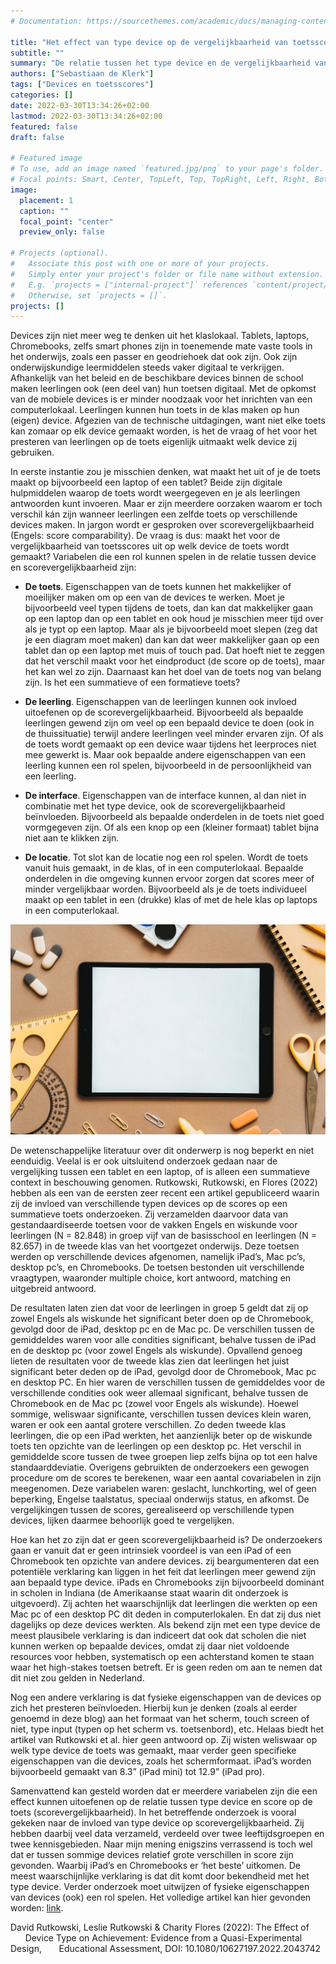 ```yaml
---
# Documentation: https://sourcethemes.com/academic/docs/managing-content/

title: "Het effect van type device op de vergelijkbaarheid van toetsscores"
subtitle: ""
summary: "De relatie tussen het type device en de vergelijkbaarheid van scores op toetsen"
authors: ["Sebastiaan de Klerk"]
tags: ["Devices en toetsscores"]
categories: []
date: 2022-03-30T13:34:26+02:00
lastmod: 2022-03-30T13:34:26+02:00
featured: false
draft: false

# Featured image
# To use, add an image named `featured.jpg/png` to your page's folder.
# Focal points: Smart, Center, TopLeft, Top, TopRight, Left, Right, BottomLeft, Bottom, BottomRight.
image:
  placement: 1
  caption: ""
  focal_point: "center"
  preview_only: false

# Projects (optional).
#   Associate this post with one or more of your projects.
#   Simply enter your project's folder or file name without extension.
#   E.g. `projects = ["internal-project"]` references `content/project/deep-learning/index.md`.
#   Otherwise, set `projects = []`.
projects: []
---
```

Devices zijn niet meer weg te denken uit het klaslokaal. Tablets, laptops, Chromebooks, zelfs smart phones zijn in toenemende mate vaste tools in het onderwijs, zoals een passer en geodriehoek dat ook zijn. Ook zijn onderwijskundige leermiddelen steeds vaker digitaal te verkrijgen. Afhankelijk van het beleid en de beschikbare devices binnen de school maken leerlingen ook (een deel van) hun toetsen digitaal. Met de opkomst van de mobiele devices is er minder noodzaak voor het inrichten van een computerlokaal. Leerlingen kunnen hun toets in de klas maken op hun (eigen) device. Afgezien van de technische uitdagingen, want niet elke toets kan zomaar op elk device gemaakt worden, is het de vraag of het voor het presteren van leerlingen op de toets eigenlijk uitmaakt welk device zij gebruiken.

In eerste instantie zou je misschien denken, wat maakt het uit of je de toets maakt op bijvoorbeeld een laptop of een tablet? Beide zijn digitale hulpmiddelen waarop de toets wordt weergegeven en je als leerlingen antwoorden kunt invoeren. Maar er zijn meerdere oorzaken waarom er toch verschil kán zijn wanneer leerlingen een zelfde toets op verschillende devices maken. In jargon wordt er gesproken over scorevergelijkbaarheid (Engels: score comparability). De vraag is dus: maakt het voor de vergelijkbaarheid van toetsscores uit op welk device de toets wordt gemaakt? Variabelen die een rol kunnen spelen in de relatie tussen device en scorevergelijkbaarheid zijn:

* **De toets**. Eigenschappen van de toets kunnen het makkelijker of moeilijker maken om op een van de devices te werken. Moet je bijvoorbeeld veel typen tijdens de toets, dan kan dat makkelijker gaan op een laptop dan op een tablet en ook houd je misschien meer tijd over als je typt op een laptop. Maar als je bijvoorbeeld moet slepen (zeg dat je een diagram moet maken) dan kan dat weer makkelijker gaan op een tablet dan op een laptop met muis of touch pad. Dat hoeft niet te zeggen dat het verschil maakt voor het eindproduct (de score op de toets), maar het kan wel zo zijn. Daarnaast kan het doel van de toets nog van belang zijn. Is het een summatieve of een formatieve toets?

* **De leerling**. Eigenschappen van de leerlingen kunnen ook invloed uitoefenen op de scorevergelijkbaarheid. Bijvoorbeeld als bepaalde leerlingen gewend zijn om veel op een bepaald device te doen (ook in de thuissituatie) terwijl andere leerlingen veel minder ervaren zijn. Of als de toets wordt gemaakt op een device waar tijdens het leerproces niet mee gewerkt is. Maar ook bepaalde andere eigenschappen van een leerling kunnen een rol spelen, bijvoorbeeld in de persoonlijkheid van een leerling.

* **De interface**. Eigenschappen van de interface kunnen, al dan niet in combinatie met het type device, ook de scorevergelijkbaarheid beïnvloeden. Bijvoorbeeld als bepaalde onderdelen in de toets niet goed vormgegeven zijn. Of als een knop op een (kleiner formaat) tablet bijna niet aan te klikken zijn.

* **De locatie**. Tot slot kan de locatie nog een rol spelen. Wordt de toets vanuit huis gemaakt, in de klas, of in een computerlokaal. Bepaalde onderdelen in die omgeving kunnen ervoor zorgen dat scores meer of minder vergelijkbaar worden. Bijvoorbeeld als je de toets individueel maakt op een tablet in een (drukke) klas of met de hele klas op laptops in een computerlokaal.

![iPad](images/pexels-olia-danilevich-5088013.jpg)

De wetenschappelijke literatuur over dit onderwerp is nog beperkt en niet eenduidig. Veelal is er ook uitsluitend onderzoek gedaan naar de vergelijking tussen een tablet en een laptop, of is alleen een summatieve context in beschouwing genomen. Rutkowski, Rutkowski, en Flores (2022) hebben als een van de eersten zeer recent een artikel gepubliceerd waarin zij de invloed van verschillende typen devices op de scores op een summatieve toets onderzoeken. Zij verzamelden daarvoor data van gestandaardiseerde toetsen voor de vakken Engels en wiskunde voor leerlingen (N = 82.848) in groep vijf van de basisschool en leerlingen (N = 82.657) in de tweede klas van het voortgezet onderwijs. Deze toetsen werden op verschillende devices afgenomen, namelijk iPad’s, Mac pc’s, desktop pc’s, en Chromebooks. De toetsen bestonden uit verschillende vraagtypen, waaronder multiple choice, kort antwoord, matching en uitgebreid antwoord. 

De resultaten laten zien dat voor de leerlingen in groep 5 geldt dat zij op zowel Engels als wiskunde het significant beter doen op de Chromebook, gevolgd door de iPad, desktop pc en de Mac pc. De verschillen tussen de gemiddeldes waren voor alle condities significant, behalve tussen de iPad en de desktop pc (voor zowel Engels als wiskunde). Opvallend genoeg lieten de resultaten voor de tweede klas zien dat leerlingen het juist significant beter deden op de iPad, gevolgd door de Chromebook, Mac pc en desktop PC. En hier waren de verschillen tussen de gemiddeldes voor de verschillende condities ook weer allemaal significant, behalve tussen de Chromebook en de Mac pc (zowel voor Engels als wiskunde). Hoewel sommige, weliswaar significante, verschillen tussen devices klein waren, waren er ook een aantal grotere verschillen. Zo deden tweede klas leerlingen, die op een iPad werkten, het aanzienlijk beter op de wiskunde toets ten opzichte van de leerlingen op een desktop pc. Het verschil in gemiddelde score tussen de twee groepen liep zelfs bijna op tot een halve standaarddeviatie. Overigens gebruikten de onderzoekers een gewogen procedure om de scores te berekenen, waar een aantal covariabelen in zijn meegenomen. Deze variabelen waren: geslacht, lunchkorting, wel of geen beperking, Engelse taalstatus, speciaal onderwijs status, en afkomst. De vergelijkingen tussen de scores, gerealiseerd op verschillende typen devices, lijken daarmee behoorlijk goed te vergelijken.

Hoe kan het zo zijn dat er geen scorevergelijkbaarheid is? De onderzoekers gaan er vanuit dat er geen intrinsiek voordeel is van een iPad of een Chromebook ten opzichte van andere devices. zij beargumenteren dat een potentiële verklaring kan liggen in het feit dat leerlingen meer gewend zijn aan bepaald type device. iPads en Chromebooks zijn bijvoorbeeld dominant in scholen in Indiana (de Amerikaanse staat waarin dit onderzoek is uitgevoerd). Zij achten het waarschijnlijk dat leerlingen die werkten op een Mac pc of een desktop PC dit deden in computerlokalen. En dat zij dus niet dagelijks op deze devices werkten. Als bekend zijn met een type device de meest plausibele verklaring is dan indiceert dat ook dat scholen die niet kunnen werken op bepaalde devices, omdat zij daar niet voldoende resources voor hebben, systematisch op een achterstand komen te staan waar het high-stakes toetsen betreft. Er is geen reden om aan te nemen dat dit niet zou gelden in Nederland.

Nog een andere verklaring is dat fysieke eigenschappen van de devices op zich het presteren beïnvloeden. Hierbij kun je denken (zoals al eerder genoemd in deze blog) aan het formaat van het scherm, touch screen of niet, type input (typen op het scherm vs. toetsenbord), etc. Helaas biedt het artikel van Rutkowski et al. hier geen antwoord op. Zij wisten weliswaar op welk type device de toets was gemaakt, maar verder geen specifieke eigenschappen van die devices, zoals het schermformaat. iPad’s worden bijvoorbeeld gemaakt van 8.3” (iPad mini) tot 12.9” (iPad pro).

Samenvattend kan gesteld worden dat er meerdere variabelen zijn die een effect kunnen uitoefenen op de relatie tussen type device en score op de toets (scorevergelijkbaarheid). In het betreffende onderzoek is vooral gekeken naar de invloed van type device op scorevergelijkbaarheid. Zij hebben daarbij veel data verzameld, verdeeld over twee leeftijdsgroepen en twee kennisgebieden. Naar mijn mening enigszins verrassend is toch wel dat er tussen sommige devices relatief grote verschillen in score zijn gevonden. Waarbij iPad’s en Chromebooks er ‘het beste’ uitkomen. De meest waarschijnlijke verklaring is dat dit komt door bekendheid met het type device. Verder onderzoek moet uitwijzen of fysieke eigenschappen van devices (ook) een rol spelen. 
Het volledige artikel kan hier gevonden worden: [link](https://doi.org/10.1080/10627197.2022.2043742).

David Rutkowski, Leslie Rutkowski & Charity Flores (2022): The Effect of 
&nbsp;&nbsp;&nbsp;&nbsp;&nbsp;&nbsp;Device Type on Achievement: Evidence from a Quasi-Experimental Design, 
&nbsp;&nbsp;&nbsp;&nbsp;&nbsp;&nbsp;Educational Assessment, DOI: 10.1080/10627197.2022.2043742










